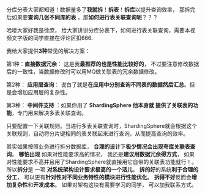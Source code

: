 分库分表大家都知道！数据量多了**我就拆**！**拆表**！**拆库**以提升查询效率， 那拆完后如果要**查询几张不同库的表**  ，那**如何进行表关联查询呢**？？？

哈喽大家好我是徐庶， 给大家讲讲分库分表下，如何进行表关联查询，需要本视频文字版的同学直接在评论区扣666.

我给大家提供**3种**常见的解决方案：

第1种：**直接数据冗余**： 这是我**最推荐的也是性能比较好的**，  不过要注意修改数据后的一致性，当数据修改时可以用MQ做关联表的冗余数据修改。

第2种： **应用层查询**：  说白了就是**在应用中分别查询不同表的数据然后汇总**。但是会增加应用层的复杂性。  

第3种： **中间件支持**  ：如果你用了 **ShardingSphere 他本身就 提供了关联表的功能**，专门用来解决多表关联查询。

 只要配置一下关联规则。当进行多表关联查询时，ShardingSphere就会根据这个关联规则，自动将分片键相同的表关联起来进行查询，从而提高查询的效率。

其实如果按照业务进行拆分数据库，  **合理的设计**下**极少情况会出现夸库关联表查询**。  **哪怕出现** 如果对性能要求高的情况， 我还是**建议用数据冗余得方式**，  如果对性能要求不高并且用了ShardingSphere就直接用它自带的关联表功能就行！。      所以**拆分**是 一项  **对系统架构设计要求极高的一个活儿**。  **拆的好**的系统**利于合理的分工**， 可以更有**针对性对不同业务特性的模块进行性能优化**。   **拆得不好**反而会**增加复杂性**和**开发成本**。  如果对架构这块有需要学习的同学， 可以加我联系方式。
